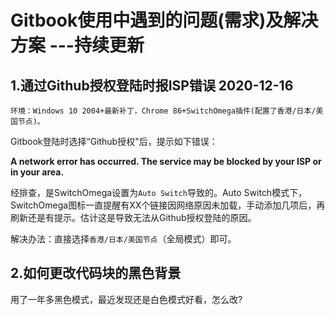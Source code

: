 # Gitbook使用中遇到的问题\(需求\)及解决方案 ---持续更新

## 1.通过Github授权登陆时报ISP错误 2020-12-16

`环境：Windows 10 2004+最新补丁，Chrome 86+SwitchOmega插件(配置了香港/日本/美国节点)。`

Gitbook登陆时选择“Github授权"后，提示如下错误：

**A network error has occurred. The service may be blocked by your ISP or in your area.**

经排查，是SwitchOmega设置为`Auto Switch`导致的。Auto Switch模式下，SwitchOmega图标一直提醒有XX个链接因网络原因未加载，手动添加几项后，再刷新还是有提示。估计这是导致无法从Github授权登陆的原因。

解决办法：直接选择`香港/日本/美国节点`（全局模式）即可。

## 2.如何更改代码块的黑色背景

用了一年多黑色模式，最近发现还是白色模式好看，怎么改?



